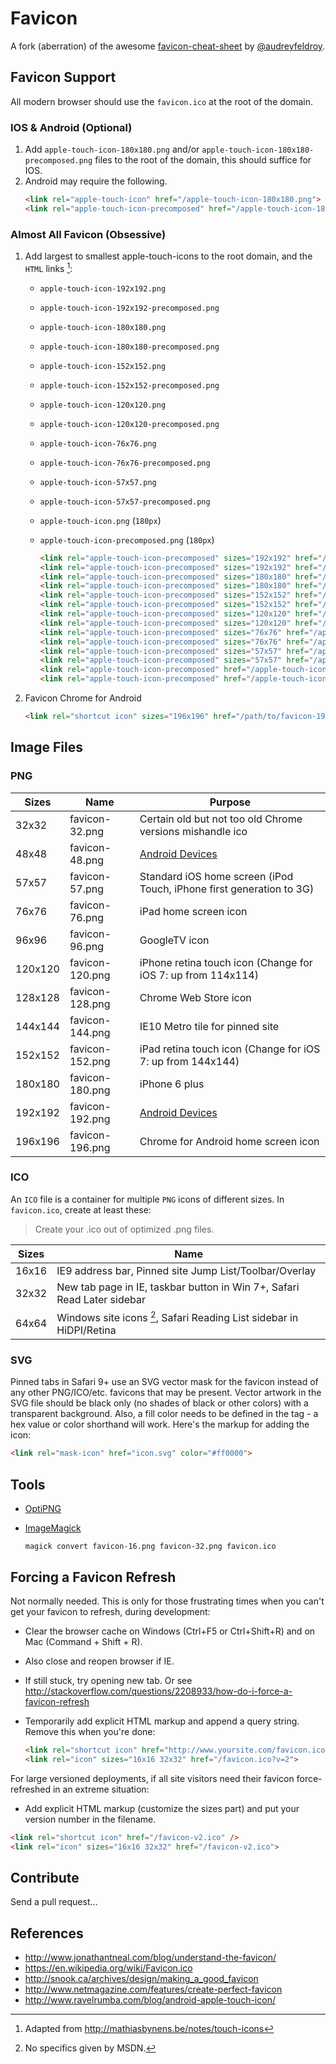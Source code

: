 # Favicon

[@mathiasbynens]: https://github.com/mathiasbynens
[@audreyfeldroy]: https://github.com/audreyfeldroy
[favicon-cheat-sheet]: https://github.com/audreyfeldroy/favicon-cheat-sheet

A fork (aberration) of the awesome [favicon-cheat-sheet] by [@audreyfeldroy].

## Favicon Support

All modern browser should use the `favicon.ico` at the root of the domain.

### IOS & Android (Optional)

1. Add `apple-touch-icon-180x180.png` and/or `apple-touch-icon-180x180-precomposed.png` files to the root of the domain, this should suffice for IOS.
2. Android may require the following.
   ```html
   <link rel="apple-touch-icon" href="/apple-touch-icon-180x180.png">
   <link rel="apple-touch-icon-precomposed" href="/apple-touch-icon-180x180-precomposed.png">
   ```

### Almost All Favicon (Obsessive)

1. Add largest to smallest apple-touch-icons to the root domain, and the `HTML` links [^3]:

   - `apple-touch-icon-192x192.png`
   - `apple-touch-icon-192x192-precomposed.png`
   - `apple-touch-icon-180x180.png`
   - `apple-touch-icon-180x180-precomposed.png`
   - `apple-touch-icon-152x152.png`
   - `apple-touch-icon-152x152-precomposed.png`
   - `apple-touch-icon-120x120.png`
   - `apple-touch-icon-120x120-precomposed.png`
   - `apple-touch-icon-76x76.png`
   - `apple-touch-icon-76x76-precomposed.png`
   - `apple-touch-icon-57x57.png`
   - `apple-touch-icon-57x57-precomposed.png`
   - `apple-touch-icon.png` (`180px`)
   - `apple-touch-icon-precomposed.png` (`180px`)

     ```html
     <link rel="apple-touch-icon-precomposed" sizes="192x192" href="/apple-touch-icon-192x192.png">
     <link rel="apple-touch-icon-precomposed" sizes="192x192" href="/apple-touch-icon-192x192-precomposed.png">
     <link rel="apple-touch-icon-precomposed" sizes="180x180" href="/apple-touch-icon-180x180.png">
     <link rel="apple-touch-icon-precomposed" sizes="180x180" href="/apple-touch-icon-180x180-precomposed.png">
     <link rel="apple-touch-icon-precomposed" sizes="152x152" href="/apple-touch-icon-152x152.png">
     <link rel="apple-touch-icon-precomposed" sizes="152x152" href="/apple-touch-icon-152x152-precomposed.png">
     <link rel="apple-touch-icon-precomposed" sizes="120x120" href="/apple-touch-icon-120x120.png">
     <link rel="apple-touch-icon-precomposed" sizes="120x120" href="/apple-touch-icon-120x120-precomposed.png">
     <link rel="apple-touch-icon-precomposed" sizes="76x76" href="/apple-touch-icon-76x76.png">
     <link rel="apple-touch-icon-precomposed" sizes="76x76" href="/apple-touch-icon-76x76-precomposed.png">
     <link rel="apple-touch-icon-precomposed" sizes="57x57" href="/apple-touch-icon-57x57.png">
     <link rel="apple-touch-icon-precomposed" sizes="57x57" href="/apple-touch-icon-57x57-precomposed.png">
     <link rel="apple-touch-icon-precomposed" href="/apple-touch-icon.png">
     <link rel="apple-touch-icon-precomposed" href="/apple-touch-icon-precomposed.png">
     ```

2. Favicon Chrome for Android

   ```html
   <link rel="shortcut icon" sizes="196x196" href="/path/to/favicon-196.png">
   ```

## Image Files

### PNG

| Sizes   | Name            | Purpose                                                                  |
| ------- | --------------- | ------------------------------------------------------------------------ |
| 32x32   | favicon-32.png  | Certain old but not too old Chrome versions mishandle ico                |
| 48x48   | favicon-48.png  | [Android Devices](https://en.wikipedia.org/wiki/Favicon#Android_devices) |
| 57x57   | favicon-57.png  | Standard iOS home screen (iPod Touch, iPhone first generation to 3G)     |
| 76x76   | favicon-76.png  | iPad home screen icon                                                    |
| 96x96   | favicon-96.png  | GoogleTV icon                                                            |
| 120x120 | favicon-120.png | iPhone retina touch icon (Change for iOS 7: up from 114x114)             |
| 128x128 | favicon-128.png | Chrome Web Store icon                                                    |
| 144x144 | favicon-144.png | IE10 Metro tile for pinned site                                          |
| 152x152 | favicon-152.png | iPad retina touch icon (Change for iOS 7: up from 144x144)               |
| 180x180 | favicon-180.png | iPhone 6 plus                                                            |
| 192x192 | favicon-192.png | [Android Devices](https://en.wikipedia.org/wiki/Favicon#Android_devices) |
| 196x196 | favicon-196.png | Chrome for Android home screen icon                                      |

### ICO

An `ICO` file is a container for multiple `PNG` icons of different sizes. In `favicon.ico`, create at least these:


> Create your .ico out of optimized .png files.

| Sizes | Name                                                                    |
| ----- | ----------------------------------------------------------------------- |
| 16x16 | IE9 address bar, Pinned site Jump List/Toolbar/Overlay                  |
| 32x32 | New tab page in IE, taskbar button in Win 7+, Safari Read Later sidebar |
| 64x64 | Windows site icons [^4], Safari Reading List sidebar in HiDPI/Retina    |

### SVG

Pinned tabs in Safari 9+ use an SVG vector mask for the favicon instead of any other PNG/ICO/etc. favicons that may be present. Vector artwork in the SVG file should be black only (no shades of black or other colors) with a transparent background. Also, a fill color needs to be defined in the <link> tag - a hex value or color shorthand will work. Here's the markup for adding the icon:

```html
<link rel="mask-icon" href="icon.svg" color="#ff0000">
```

## Tools

- [OptiPNG](https://sourceforge.net/projects/optipng/)
- [ImageMagick](https://imagemagick.org/)

  ```shell
  magick convert favicon-16.png favicon-32.png favicon.ico
  ```

## Forcing a Favicon Refresh

Not normally needed. This is only for those frustrating times when you can't get your favicon to refresh, during development:

- Clear the browser cache on Windows (Ctrl+F5 or Ctrl+Shift+R) and on Mac (Command + Shift + R).
- Also close and reopen browser if IE.
- If still stuck, try opening new tab. Or see http://stackoverflow.com/questions/2208933/how-do-i-force-a-favicon-refresh
- Temporarily add explicit HTML markup and append a query string. Remove this when you're done:

  ```html
  <link rel="shortcut icon" href="http://www.yoursite.com/favicon.ico?v=2" />
  <link rel="icon" sizes="16x16 32x32" href="/favicon.ico?v=2">
  ```

For large versioned deployments, if all site visitors need their favicon force-refreshed in an extreme situation:

- Add explicit HTML markup (customize the sizes part) and put your version number in the filename.

```html
<link rel="shortcut icon" href="/favicon-v2.ico" />
<link rel="icon" sizes="16x16 32x32" href="/favicon-v2.ico">
```

## Contribute

Send a pull request...

## References

[^1]: http://mathiasbynens.be/notes/rel-shortcut-icon

[^2]: http://www.w3.org/TR/html5/links.html#rel-icon

[^3]: Adapted from http://mathiasbynens.be/notes/touch-icons

[^4]: No specifics given by MSDN.

[^5]: http://blog.morzproject.com/convert-multiple-png-images-into-a-single-icon-file/

- http://www.jonathantneal.com/blog/understand-the-favicon/
- https://en.wikipedia.org/wiki/Favicon.ico
- http://snook.ca/archives/design/making_a_good_favicon
- http://www.netmagazine.com/features/create-perfect-favicon
- http://www.ravelrumba.com/blog/android-apple-touch-icon/
